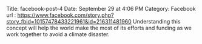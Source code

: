 Title: facebook-post-4
Date: September 29 at 4:06 PM
Category: Facebook
url : https://www.facebook.com/story.php?story_fbid=10157478433221961&id=216311481960
Understanding this concept will help the world make the most of its efforts and funding as we work together to avoid a climate disaster.
